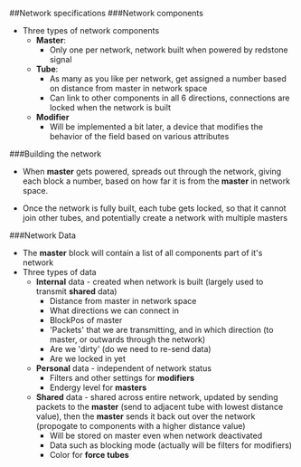 ##Network specifications
###Network components
* Three types of network components
    * **Master**:
        * Only one per network, network built when powered by redstone signal
    * **Tube**:
        * As many as you like per network, get assigned a number based on
    distance from master in network space
        * Can link to other components in all 6 directions, connections are
    locked when the network is built
    * **Modifier**
        * Will be implemented a bit later, a device that modifies the
    behavior of the field based on various attributes

###Building the network
* When **master** gets powered, spreads out through the network,
  giving each block a number, based on how far it is from the **master** in
  network space.
  
* Once the network is fully built, each tube gets locked, so that it cannot
join other tubes, and potentially create a network with multiple masters
  
###Network Data
* The **master** block will contain a list of all components part of it's network
* Three types of data
    * **Internal** data - created when network is built (largely used to transmit **shared** data)
        * Distance from master in network space
        * What directions we can connect in
        * BlockPos of master
        * 'Packets' that we are transmitting, and in which direction
          (to master, or outwards through the network)
        * Are we 'dirty' (do we need to re-send data)
        * Are we locked in yet
    * **Personal** data - independent of network status
        * Filters and other settings for **modifiers**
        * Endergy level for **masters**
    * **Shared** data - shared across entire network, updated by sending
    packets to the **master** (send to adjacent tube with lowest distance value),
      then the **master** sends it back out over the network (propogate to
      components with a higher distance value)
      	* Will be stored on master even when network deactivated
		* Data such as blocking mode (actually will be filters for modifiers)
        * Color for **force tubes**